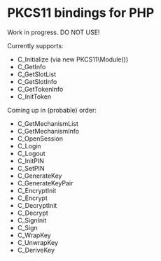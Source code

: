 # PKCS11 bindings for PHP

Work in progress. DO NOT USE!

Currently supports:

* C_Initialize (via new PKCS11\Module())
* C_GetInfo
* C_GetSlotList
* C_GetSlotInfo
* C_GetTokenInfo
* C_InitToken

Coming up in (probable) order:
* C_GetMechanismList
* C_GetMechanismInfo
* C_OpenSession
* C_Login
* C_Logout
* C_InitPIN
* C_SetPIN
* C_GenerateKey
* C_GenerateKeyPair
* C_EncryptInit
* C_Encrypt
* C_DecryptInit
* C_Decrypt
* C_SignInit
* C_Sign
* C_WrapKey
* C_UnwrapKey
* C_DeriveKey